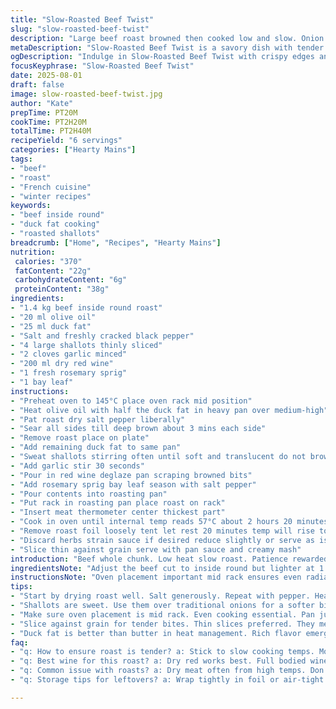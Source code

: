 ```yaml
---
title: "Slow-Roasted Beef Twist"
slug: "slow-roasted-beef-twist"
description: "Large beef roast browned then cooked low and slow. Onion and garlic form a rich bed, wine and herbs add depth. Butter swapped for duck fat, red onion replaced with shallots for subtle sweetness. Fresh rosemary instead of dried thyme. Slightly adjusted times for tenderness. Resting carefully, thin slicing. Serve with a rustic mash or root veggies."
metaDescription: "Slow-Roasted Beef Twist is a savory dish with tender beef, rich shallots, and aromatic herbs. Perfect for family dinners or special occasions."
ogDescription: "Indulge in Slow-Roasted Beef Twist with crispy edges and tender inside. Enhance any meal with this rich, succulent roast."
focusKeyphrase: "Slow-Roasted Beef Twist"
date: 2025-08-01
draft: false
image: slow-roasted-beef-twist.jpg
author: "Kate"
prepTime: PT20M
cookTime: PT2H20M
totalTime: PT2H40M
recipeYield: "6 servings"
categories: ["Hearty Mains"]
tags:
- "beef"
- "roast"
- "French cuisine"
- "winter recipes"
keywords:
- "beef inside round"
- "duck fat cooking"
- "roasted shallots"
breadcrumb: ["Home", "Recipes", "Hearty Mains"]
nutrition: 
 calories: "370"
 fatContent: "22g"
 carbohydrateContent: "6g"
 proteinContent: "38g"
ingredients:
- "1.4 kg beef inside round roast"
- "20 ml olive oil"
- "25 ml duck fat"
- "Salt and freshly cracked black pepper"
- "4 large shallots thinly sliced"
- "2 cloves garlic minced"
- "200 ml dry red wine"
- "1 fresh rosemary sprig"
- "1 bay leaf"
instructions:
- "Preheat oven to 145°C place oven rack mid position"
- "Heat olive oil with half the duck fat in heavy pan over medium-high"
- "Pat roast dry salt pepper liberally"
- "Sear all sides till deep brown about 3 mins each side"
- "Remove roast place on plate"
- "Add remaining duck fat to same pan"
- "Sweat shallots stirring often until soft and translucent do not brown"
- "Add garlic stir 30 seconds"
- "Pour in red wine deglaze pan scraping browned bits"
- "Add rosemary sprig bay leaf season with salt pepper"
- "Pour contents into roasting pan"
- "Put rack in roasting pan place roast on rack"
- "Insert meat thermometer center thickest part"
- "Cook in oven until internal temp reads 57°C about 2 hours 20 minutes"
- "Remove roast foil loosely tent let rest 20 minutes temp will rise to approximately 62°C"
- "Discard herbs strain sauce if desired reduce slightly or serve as is"
- "Slice thin against grain serve with pan sauce and creamy mash"
introduction: "Beef whole chunk. Low heat slow roast. Patience rewarded. Crisped outside caramelized deep spots. Inside tender. Shallots swap for red onion gives softer edge. Duck fat richer than butter yet subtle. Rosemary fresh punch not dried thyme. Garlic mingles deep. Wine steams up aroma. Thermometer crucial. Don’t rush. Resting redistributes juices. Thin slicing mandatory, almost paper thin. Sauce rich, wine reduced, beef essence. No fluff, just basics. Mashed potatoes on side or parsnip mash. Roots in winter, warmth on plate. Rustic, simple elements. No frills here. Adapt but keep essence. Nothing fancy, purely the beef experience."
ingredientsNote: "Adjust the beef cut to inside round but lighter at 1.4 kg, cutting down from 2 kg reduces overall cooking time slightly yet keeps serving size intact. The oil gets bumped up slightly for better searing coverage. Duck fat replaces butter adding earthiness and subtle gamey note, excellent with red meat. Shallots sub as they caramelize softer than red onions, avoid any harshness while keeping sweetness. Use fresh rosemary springs over thyme — pungent, pine-like aroma freshens thick flavors. Bay leaf stays to keep herb complexity. The wine amount is slightly reduced concentrating flavor, use dry red wine or even a Bordeaux blend if you can. Salt and pepper seasoning needs to be generous upfront as it affects crust and internal seasoning. Garlic remains fine minced to infuse without overpowering. This creates a slow roasted roast with nuanced yet earthy rich profile, stripped of excess but not character."
instructionsNote: "Oven placement important mid rack ensures even radiant heat. Temperature is bumped a little to 145°C from 140°C for marginal faster cook but still gentle enough to avoid drying. Browning all sides is critical for flavor via Maillard reaction, so take time and don’t crowd pan. Duck fat melts and picks up beef juices better than butter at searing temps and adds richness. Sweating shallots low heat no color preserves sweetness, garlic added late to avoid burning. Deglaze wine introduces acidity lifts caramelized pan bits. Put veggies and liquid in roasting pan under rack to keep roast out of liquid, also captures drippings for sauce. Meat thermometer inserted center thickest bit watches tempo. Target 57°C for rare, internal will rise to 62°C after resting, which takes 20 minutes tented in foil. Resting crucial to redistribute juices. Slice very thin across grain will make chew easier. Sauce can be strained or served rustic. You may reduce sauce further or thicken with a touch of flour or cornstarch, but this risks overshadowing the simple beef base. Pair with classic root vegetale mash or rustic potatoes, keep side simple to center roast flavor. Timing is approximate; check temp regularly. "
tips:
- "Start by drying roast well. Salt generously. Repeat with pepper. Heat pan hot, oil sizzling. Sear each side thoroughly. Don’t rush this. Maillard reaction key. Oily flavor enhances. Patience is vital. Crust forms texture. Taste balance."
- "Shallots are sweet. Use them over traditional onions for a softer bite. Caramelization happens slowly. Avoid browning. Garlic later in cooking, burns easily. Watch closely. Deglazing is crucial. Helps lift flavors, acidity in wine brightens mixture."
- "Make sure oven placement is mid rack. Even cooking essential. Pan juices should stay out. Put veggies below the roast. Captures drippings for sauce. Insert meat thermometer in thickest part. Cook to 57°C. Rest for 20 mins; temp rises."
- "Slice against grain for tender bites. Thin slices preferred. They melt in mouth. Sauce can be reduced, or just strain it. Simplicity holds flavor. Mashed potatoes work handsomely. Root veggies bring depth. Keep sides rustic and simple."
- "Duck fat is better than butter in heat management. Rich flavor emerges. Don’t skip this swap. It’s essential for depth. Wine variety matters; select dry. Focusing flavor intensity in sauce enhances roast experience without overpowering."
faq:
- "q: How to ensure roast is tender? a: Stick to slow cooking temps. Monitor internal closely. Use thermometer. Rest after cooking. Juices redistribute. Keep it simple with seasonings. Add little liquid."
- "q: Best wine for this roast? a: Dry red works best. Full bodied wines enhance flavor. Bordeaux blends suit well. Less acidity better for balance. Avoid sweet wines, they clash. Remember, strong flavor profiles are essential."
- "q: Common issue with roasts? a: Dry meat often from high temps. Don’t rush it. Watch the thermometer closely. Also consider resting time; juices need flow back into meat. Cooling helps keep moisture."
- "q: Storage tips for leftovers? a: Wrap tightly in foil or air-tight container. Refrigerate immediately. Lasts up to three days. Reheat gently. Don’t microwave; it toughens meat. Allow resting post reheating."

---
```

